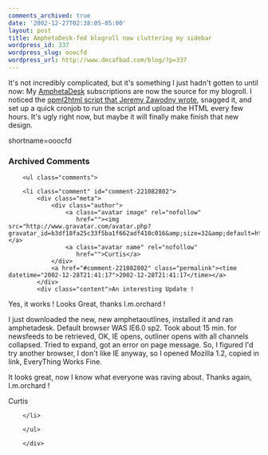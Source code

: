 ```yaml
---
comments_archived: true
date: '2002-12-27T02:38:05-05:00'
layout: post
title: AmphetaDesk-fed blogroll now cluttering my sidebar
wordpress_id: 337
wordpress_slug: ooocfd
wordpress_url: http://www.decafbad.com/blog/?p=337
---
```

It's not incredibly complicated, but it's something I just hadn't gotten to until now: My <a href="http://www.decafbad.com/twiki/bin/view/Main/AmphetaDesk">AmphetaDesk</a> subscriptions are now the source for my blogroll.  I noticed the <a href="http://jeremy.zawodny.com/blog/archives/000386.html#000386">opml2html script that Jeremy Zawodny wrote</a>, snagged it, and set up a quick cronjob to run the script and upload the HTML every few hours.  It's ugly right now, but maybe it will finally make finish that new design.
<!--more-->
shortname=ooocfd

<div id="comments" class="comments archived-comments">
            <h3>Archived Comments</h3>
            
        <ul class="comments">
            
        <li class="comment" id="comment-221082802">
            <div class="meta">
                <div class="author">
                    <a class="avatar image" rel="nofollow" 
                       href=""><img src="http://www.gravatar.com/avatar.php?gravatar_id=b3df18fa25c33f5ba1f662adf410c016&amp;size=32&amp;default=http://mediacdn.disqus.com/1320279820/images/noavatar32.png"/></a>
                    <a class="avatar name" rel="nofollow" 
                       href="">Curtis</a>
                </div>
                <a href="#comment-221082802" class="permalink"><time datetime="2002-12-28T21:41:17">2002-12-28T21:41:17</time></a>
            </div>
            <div class="content">An interesting Update !

Yes, it works !  Looks Great, thanks l.m.orchard !

I just downloaded the new, new amphetaoutlines, installed it and ran amphetadesk. Default browser WAS  IE6.0 sp2. Took about 15 min. for newsfeeds to be retrieved, OK, IE opens, outliner opens with all channels collapsed. Tried to expand, got an error on page message.
So, I figured I'd try another browser, I don't like IE anyway, so I opened Mozilla 1.2, copied in link, EveryThing Works Fine.

It looks great, now I know what everyone was raving about. Thanks again, l.m.orchard !

Curtis</div>
            
        </li>
    
        </ul>
    
        </div>
    